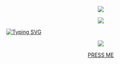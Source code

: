 
<p align="center">  
<img src="https://cdn.discordapp.com/attachments/1127287128880074855/1148668163299479694/pepefrg-54.gif">
</p>

<p align="center">  
<img src="https://komarev.com/ghpvc/?username=hris69&color=grey"><p align="center">
   
[![Typing SVG](https://readme-typing-svg.demolab.com?font=Normal&duration=4000&pause=1000&color=F7F7F7&center=true&vCenter=true&multiline=true&width=435&lines=%40opsec+%7C+Currently+learning+Javascript)](https://git.io/typing-svg)


<p>    
    <p align="center">
  <img src="https://discord.c99.nl/widget/theme-5/1153406904689774613.png"/>
</p>
<p align="center">
    <a href="https://guns.lol/opsec">PRESS ME</a>

